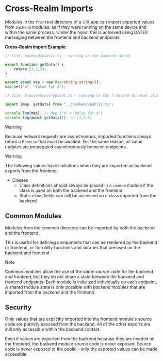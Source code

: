 # Cross-Realm Imports

Modules in the `frontend` directory of a UIX app can import exported values from `backend` modules, as if they were running on the same device and within the same process. 
Under the hood, this is achieved using DATEX messaging between the frontend and backend endpoints.

**Cross-Realm Import Example**:

```typescript
// file: backend/public.ts - running on the backend (Deno)

export function getData() {
    return [1,2,3];
}

export const map = new Map<string,string>();
map.set("a", "Value for A");
```

```typescript
// file: frontend/entrypoint.ts - running on the frontend (browser client)

import {map, getData} from "../backend/public.ts";

console.log(map); // Map {"a"->"Value for A"}
console.log(await getData()); // [1,2,3]
```

> [!WARNING]
> Because network requests are asynchronous, imported functions always return a `Promise` that must be awaited.
> For the same reason, all value updates are propagated asynchronously between endpoints.

> [!WARNING]
> The following values have limitations when they are imported as backend exports from the frontend:
> * Classes 
>   * Class definitions should always be placed in a `common` module if the class is used on both the backend and the frontend.
>   * Static class fields can still be accessed on a class imported from the backend

## Common Modules

Modules from the common directory can be imported by both the backend and the frontend.

This is useful for defining components that can be rendered by the backend or frontend, or for utility functions and libraries that are used on the backend and frontend.

> [!NOTE]
> Common modules allow the use of the *same source code* for the backend and frontend, but they do not share a state between the backend and frontend endpoints: Each module is initialized individually on each endpoint.
> A shared module state is only possible with *backend modules* that are imported from the backend and the frontend.


## Security

Only values that are explicitly imported into the frontend module's source code are publicly exposed from the backend.
All of the other exports are still only accessible within the backend context.

Even if values are exported from the backend because they are needed on the frontend, the backend module source code is never exposed.
Source code is never exposed to the public - only the exported values can be made accessible.